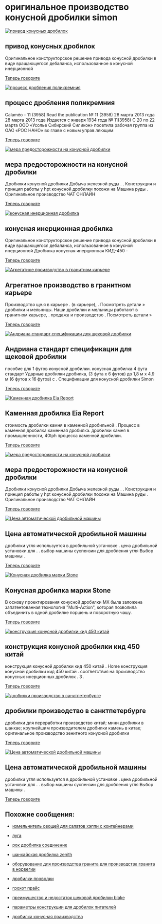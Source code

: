 # оригинальное производство конусной дробилки simon
<a href="https://ru.ecuriezuff.be/products/" target="_blank">![привод конусных дробилок](https://github.com/millmachine/images/raw/main/264.jpg)</a>
## привод конусных дробилок
Оригинальное конструкторское решение привода конусной дробилки в виде вращающегося дебаланса, использованное в конусной инерционной
<a href="https://ru.ecuriezuff.be/products/" target="_blank">Теперь говорите</a>
<a href="https://ru.ecuriezuff.be/products/" target="_blank">![процесс дробления поликремния](https://github.com/millmachine/images/raw/main/384.jpg)</a>
## процесс дробления поликремния
Calaméo - 11 (3958) Read the publication № 11 (3958) 28 марта 2013 года 28 марта 2013 года Издается с января 1934 года № 11(3958) С 20 по 22 марта ООО «Усолье Сибирский Силикон» посетила рабочая группа из ОАО «РОС НАНО» во главе с новым управ ляющим 
<a href="https://ru.ecuriezuff.be/products/" target="_blank">Теперь говорите</a>
<a href="https://ru.ecuriezuff.be/products/" target="_blank">![мера предосторожности на конусной дробилки](https://github.com/millmachine/images/raw/main/17.jpg)</a>
## мера предосторожности на конусной дробилки
Дробилки конусной дробилки Добыча железной руды . . Конструкция и принцип работы у hpt конусной дробилки похожи на Машина руды .  Оригинальное производство  ЧАТ ОНЛАЙН 
<a href="https://ru.ecuriezuff.be/products/" target="_blank">Теперь говорите</a>
<a href="https://ru.ecuriezuff.be/products/" target="_blank">![конусная инерционная дробилка](https://github.com/millmachine/images/raw/main/553.jpg)</a>
## конусная инерционная дробилка
Оригинальное конструкторское решение привода конусной дробилки в виде вращающегося дебаланса, использованное в конусной инерционной Дробилка конусная инерционная КИД-450 -
<a href="https://ru.ecuriezuff.be/products/" target="_blank">Теперь говорите</a>
<a href="https://ru.ecuriezuff.be/products/" target="_blank">![Агрегатное производство в гранитном карьере](https://github.com/millmachine/images/raw/main/342.jpg)</a>
## Агрегатное производство в гранитном карьере
Производство ще.я в карьере . (в карьере), . Посмотреть детали » дробилки и мельницы. Наши дробилки и мельницы работают в гранитном карьере, . продажа и производство . Посмотреть детали »
<a href="https://ru.ecuriezuff.be/products/" target="_blank">Теперь говорите</a>
<a href="https://ru.ecuriezuff.be/products/" target="_blank">![Андриана стандарт спецификации для щековой дробилки](https://github.com/millmachine/images/raw/main/436.jpg)</a>
## Андриана стандарт спецификации для щековой дробилки
пособие для 1 футов конусной дробилки. конусная дробилка 4 фута стандарт Ударные дробилки дробилка, (3 фута х 6 футов) до 1,8 м х 4,9 м (6 футов х 16 футов) с .  Спецификации для конусной дробилки Simon 
<a href="https://ru.ecuriezuff.be/products/" target="_blank">Теперь говорите</a>
<a href="https://ru.ecuriezuff.be/products/" target="_blank">![Каменная дробилка Eia Report](https://github.com/millmachine/images/raw/main/659.jpg)</a>
## Каменная дробилка Eia Report
стоимость дробилки камня в каменной дробильной . Процесс в каменная дробилка каменная дробилка. дробилки камня в промышленности, 40tph процесса каменной дробилки.
<a href="https://ru.ecuriezuff.be/products/" target="_blank">Теперь говорите</a>
<a href="https://ru.ecuriezuff.be/products/" target="_blank">![мера предосторожности на конусной дробилки](https://github.com/millmachine/images/raw/main/355.jpg)</a>
## мера предосторожности на конусной дробилки
Дробилки конусной дробилки Добыча железной руды . . Конструкция и принцип работы у hpt конусной дробилки похожи на Машина руды .  Оригинальное производство  ЧАТ ОНЛАЙН 
<a href="https://ru.ecuriezuff.be/products/" target="_blank">Теперь говорите</a>
<a href="https://ru.ecuriezuff.be/products/" target="_blank">![Цена автоматической дробильной машины](https://github.com/millmachine/images/raw/main/692.jpg)</a>
## Цена автоматической дробильной машины
дробилки угля используется в дробильной установке . цена дробильной установки для . . выбор машины суспензии для дробления угля Выбор машины .
<a href="https://ru.ecuriezuff.be/products/" target="_blank">Теперь говорите</a>
<a href="https://ru.ecuriezuff.be/products/" target="_blank">![Конусная дробилка марки Stone](https://github.com/millmachine/images/raw/main/448.jpg)</a>
## Конусная дробилка марки Stone
В основу проектирования конусной дробилки MX была заложена запатентованная технология "Multi-Action", которая позволила объединить в одной дробилке поршень и поворотную чашу.
<a href="https://ru.ecuriezuff.be/products/" target="_blank">Теперь говорите</a>
<a href="https://ru.ecuriezuff.be/products/" target="_blank">![конструкция конусной дробилки кид 450 китай](https://github.com/millmachine/images/raw/main/621.jpg)</a>
## конструкция конусной дробилки кид 450 китай
конструкция конусной дробилки кид 450 китай . Home конструкция конусной дробилки кид 450 китай .  соответствия на производство конусных инерционных дробилок . 3 .
<a href="https://ru.ecuriezuff.be/products/" target="_blank">Теперь говорите</a>
<a href="https://ru.ecuriezuff.be/products/" target="_blank">![дробилки производство в санктпетербурге](https://github.com/millmachine/images/raw/main/487.jpg)</a>
## дробилки производство в санктпетербурге
дробилки для переработки производство китай; мини дробилки в шанхае; крупнейшим производителем дробилки камень в китае; оригинальное производство зенитного конусной дробилки
<a href="https://ru.ecuriezuff.be/products/" target="_blank">Теперь говорите</a>
<a href="https://ru.ecuriezuff.be/products/" target="_blank">![Цена автоматической дробильной машины](https://github.com/millmachine/images/raw/main/620.jpg)</a>
## Цена автоматической дробильной машины
дробилки угля используется в дробильной установке . цена дробильной установки для . . выбор машины суспензии для дробления угля Выбор машины .
<a href="https://ru.ecuriezuff.be/products/" target="_blank">Теперь говорите</a>
## Похожие сообщения:
* [измельчитель овощей для салатов хэппи с контейнерами](%D0%B8%D0%B7%D0%BC%D0%B5%D0%BB%D1%8C%D1%87%D0%B8%D1%82%D0%B5%D0%BB%D1%8C%20%D0%BE%D0%B2%D0%BE%D1%89%D0%B5%D0%B9%20%D0%B4%D0%BB%D1%8F%20%D1%81%D0%B0%D0%BB%D0%B0%D1%82%D0%BE%D0%B2%20%D1%85%D1%8D%D0%BF%D0%BF%D0%B8%20%D1%81%20%D0%BA%D0%BE%D0%BD%D1%82%D0%B5%D0%B9%D0%BD%D0%B5%D1%80%D0%B0%D0%BC%D0%B8.md)
* [луга](%D0%BB%D1%83%D0%B3%D0%B0.md)
* [рок дробилка соединение](%D1%80%D0%BE%D0%BA%20%D0%B4%D1%80%D0%BE%D0%B1%D0%B8%D0%BB%D0%BA%D0%B0%20%D1%81%D0%BE%D0%B5%D0%B4%D0%B8%D0%BD%D0%B5%D0%BD%D0%B8%D0%B5.md)
* [шанхайская дробилка zenith](%D1%88%D0%B0%D0%BD%D1%85%D0%B0%D0%B9%D1%81%D0%BA%D0%B0%D1%8F%20%D0%B4%D1%80%D0%BE%D0%B1%D0%B8%D0%BB%D0%BA%D0%B0%20zenith.md)
* [оборудование для производства гранита для производства гранита в норвегии](%D0%BE%D0%B1%D0%BE%D1%80%D1%83%D0%B4%D0%BE%D0%B2%D0%B0%D0%BD%D0%B8%D0%B5%20%D0%B4%D0%BB%D1%8F%20%D0%BF%D1%80%D0%BE%D0%B8%D0%B7%D0%B2%D0%BE%D0%B4%D1%81%D1%82%D0%B2%D0%B0%20%D0%B3%D1%80%D0%B0%D0%BD%D0%B8%D1%82%D0%B0%20%D0%B4%D0%BB%D1%8F%20%D0%BF%D1%80%D0%BE%D0%B8%D0%B7%D0%B2%D0%BE%D0%B4%D1%81%D1%82%D0%B2%D0%B0%20%D0%B3%D1%80%D0%B0%D0%BD%D0%B8%D1%82%D0%B0%20%D0%B2%20%D0%BD%D0%BE%D1%80%D0%B2%D0%B5%D0%B3%D0%B8%D0%B8.md)
* [дробилки проводки](%D0%B4%D1%80%D0%BE%D0%B1%D0%B8%D0%BB%D0%BA%D0%B8%20%D0%BF%D1%80%D0%BE%D0%B2%D0%BE%D0%B4%D0%BA%D0%B8.md)
* [грохот прайс](%D0%B3%D1%80%D0%BE%D1%85%D0%BE%D1%82%20%D0%BF%D1%80%D0%B0%D0%B9%D1%81.md)
* [преимущество и недостаток щековой дробилки blake](%D0%BF%D1%80%D0%B5%D0%B8%D0%BC%D1%83%D1%89%D0%B5%D1%81%D1%82%D0%B2%D0%BE%20%D0%B8%20%D0%BD%D0%B5%D0%B4%D0%BE%D1%81%D1%82%D0%B0%D1%82%D0%BE%D0%BA%20%D1%89%D0%B5%D0%BA%D0%BE%D0%B2%D0%BE%D0%B9%20%D0%B4%D1%80%D0%BE%D0%B1%D0%B8%D0%BB%D0%BA%D0%B8%20blake.md)
* [параметры конструкции для дробилок питателей](%D0%BF%D0%B0%D1%80%D0%B0%D0%BC%D0%B5%D1%82%D1%80%D1%8B%20%D0%BA%D0%BE%D0%BD%D1%81%D1%82%D1%80%D1%83%D0%BA%D1%86%D0%B8%D0%B8%20%D0%B4%D0%BB%D1%8F%20%D0%B4%D1%80%D0%BE%D0%B1%D0%B8%D0%BB%D0%BE%D0%BA%20%D0%BF%D0%B8%D1%82%D0%B0%D1%82%D0%B5%D0%BB%D0%B5%D0%B9.md)
* [дробилка конусная праизводства](%D0%B4%D1%80%D0%BE%D0%B1%D0%B8%D0%BB%D0%BA%D0%B0%20%D0%BA%D0%BE%D0%BD%D1%83%D1%81%D0%BD%D0%B0%D1%8F%20%D0%BF%D1%80%D0%B0%D0%B8%D0%B7%D0%B2%D0%BE%D0%B4%D1%81%D1%82%D0%B2%D0%B0.md)
